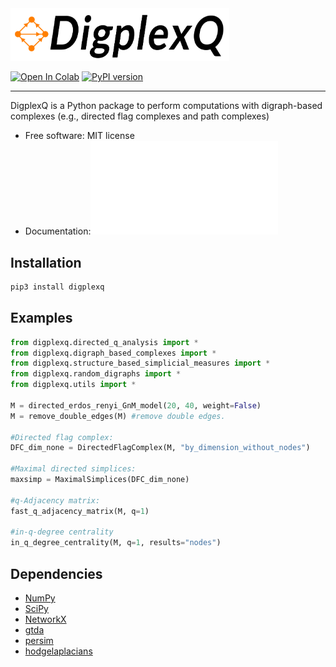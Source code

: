 
<img src="digplexq-logo.png" alt="drawing" width="350"/>

[![Open In Colab](https://colab.research.google.com/assets/colab-badge.svg)]()
[![PyPI version](https://img.shields.io/pypi/v/digplexq)](https://pypi.org/project/digplexq/)

------
DigplexQ is a Python package to perform computations with digraph-based complexes (e.g., directed flag complexes and path complexes)

* Free software: MIT license
* Documentation:![Documentation_DigplexQ](documentation.pdf)

Installation
--------

```bash
pip3 install digplexq
```

Examples
--------

```python
from digplexq.directed_q_analysis import *
from digplexq.digraph_based_complexes import *
from digplexq.structure_based_simplicial_measures import *
from digplexq.random_digraphs import *
from digplexq.utils import *

M = directed_erdos_renyi_GnM_model(20, 40, weight=False)
M = remove_double_edges(M) #remove double edges.

#Directed flag complex:
DFC_dim_none = DirectedFlagComplex(M, "by_dimension_without_nodes")

#Maximal directed simplices:
maxsimp = MaximalSimplices(DFC_dim_none)

#q-Adjacency matrix:
fast_q_adjacency_matrix(M, q=1)

#in-q-degree centrality
in_q_degree_centrality(M, q=1, results="nodes")
```

Dependencies
--------

* [NumPy](https://github.com/numpy/numpy)
* [SciPy](https://scipy.org/)
* [NetworkX](https://github.com/networkx/networkx)
* [gtda](https://giotto-ai.github.io/gtda-docs/0.5.1/library.html)
* [persim](https://persim.scikit-tda.org/en/latest/)
* [hodgelaplacians](https://github.com/tsitsvero/hodgelaplacians)



